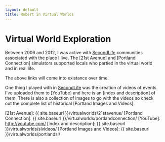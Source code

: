 ```yaml
---
layout: default
title: Robert in Virtual Worlds
---
```

# Virtual World Exploration

Between 2006 and 2012, I was active with [SecondLife] communities
associated with the place I live.
The [21st Avenue] and [Portland Connection] simulators supported
locals who partied in the virtual world and in real life.

The above links will come into existance over time.

One thing I played with in [SecondLife] was the creation of videos
of events. I've uploaded them to [YouTube] and here is an
[index and description] of them.
There is also a collection of images to go with the videos so
check out the complete list of historical [Portland Images and Videos].


[SecondLife]: http://secondlife.com/
[21st Avenue]: {{ site.baseurl }}/virtualworlds/21stavenue/
[Portland Connection]: {{ site.baseurl }}/virtualworlds/portlandconnection/
[YouTube]: http://youtube.com/
[index and description]: {{ site.baseurl }}/virtualworlds/slvideos/
[Portland Images and Videos]: {{ site.baseurl }}/virtualworlds/portlandsl/

<!-- vim: shiftwidth=2 tabstop=2 autoindent expandtab
-->
